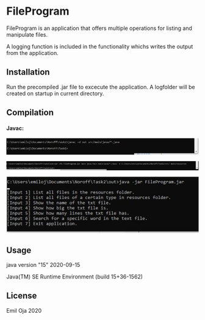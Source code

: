 # FileProgram

FileProgram is an application that offers multiple operations for listing and manipulate files.

A logging function is included in the functionality whichs writes the output from the application.

## Installation

Run the precompiled .jar file to excecute the application. A logfolder will be created on startup in current directory.

## Compilation

#### Javac:

![javac](screenshots/javac.jpg)

![Alt text](/screenshots/jar_cfe.jpg?raw=true "jar cfe")

![Alt text](/screenshots/java_-jar.jpg?raw=true "java -jar")



## Usage

java version "15" 2020-09-15

Java(TM) SE Runtime Environment (build 15+36-1562)



## License
Emil Oja 2020
